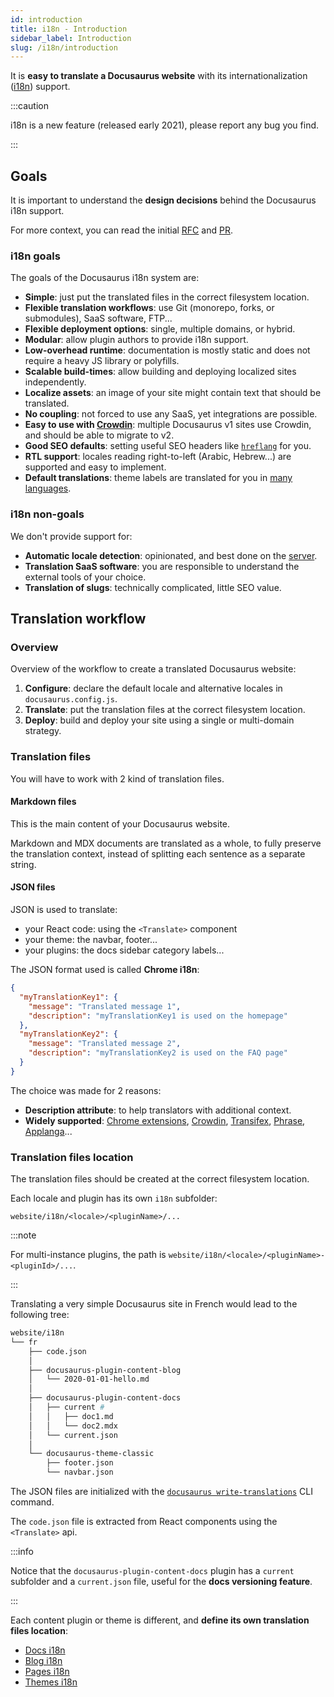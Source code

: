 ```yaml
---
id: introduction
title: i18n - Introduction
sidebar_label: Introduction
slug: /i18n/introduction
---
```


It is **easy to translate a Docusaurus website** with its internationalization ([i18n](https://en.wikipedia.org/wiki/Internationalization_and_localization)) support.

:::caution

i18n is a new feature (released early 2021), please report any bug you find.

:::

## Goals

It is important to understand the **design decisions** behind the Docusaurus i18n support.

For more context, you can read the initial [RFC](https://github.com/facebook/docusaurus/issues/3317) and [PR](https://github.com/facebook/docusaurus/pull/3325).

### i18n goals

The goals of the Docusaurus i18n system are:

- **Simple**: just put the translated files in the correct filesystem location.
- **Flexible translation workflows**: use Git (monorepo, forks, or submodules), SaaS software, FTP...
- **Flexible deployment options**: single, multiple domains, or hybrid.
- **Modular**: allow plugin authors to provide i18n support.
- **Low-overhead runtime**: documentation is mostly static and does not require a heavy JS library or polyfills.
- **Scalable build-times**: allow building and deploying localized sites independently.
- **Localize assets**: an image of your site might contain text that should be translated.
- **No coupling**: not forced to use any SaaS, yet integrations are possible.
- **Easy to use with [Crowdin](https://crowdin.com/)**: multiple Docusaurus v1 sites use Crowdin, and should be able to migrate to v2.
- **Good SEO defaults**: setting useful SEO headers like [`hreflang`](https://developers.google.com/search/docs/advanced/crawling/localized-versions) for you.
- **RTL support**: locales reading right-to-left (Arabic, Hebrew...) are supported and easy to implement.
- **Default translations**: theme labels are translated for you in [many languages](https://github.com/facebook/docusaurus/tree/master/packages/docusaurus-theme-classic/codeTranslations).

### i18n non-goals

We don't provide support for:

- **Automatic locale detection**: opinionated, and best done on the [server](../deployment.mdx).
- **Translation SaaS software**: you are responsible to understand the external tools of your choice.
- **Translation of slugs**: technically complicated, little SEO value.

## Translation workflow

### Overview

Overview of the workflow to create a translated Docusaurus website:

1. **Configure**: declare the default locale and alternative locales in `docusaurus.config.js`.
1. **Translate**: put the translation files at the correct filesystem location.
1. **Deploy**: build and deploy your site using a single or multi-domain strategy.

### Translation files

You will have to work with 2 kind of translation files.

#### Markdown files

This is the main content of your Docusaurus website.

Markdown and MDX documents are translated as a whole, to fully preserve the translation context, instead of splitting each sentence as a separate string.

#### JSON files

JSON is used to translate:

- your React code: using the `<Translate>` component
- your theme: the navbar, footer...
- your plugins: the docs sidebar category labels...

The JSON format used is called **Chrome i18n**:

```json
{
  "myTranslationKey1": {
    "message": "Translated message 1",
    "description": "myTranslationKey1 is used on the homepage"
  },
  "myTranslationKey2": {
    "message": "Translated message 2",
    "description": "myTranslationKey2 is used on the FAQ page"
  }
}
```

The choice was made for 2 reasons:

- **Description attribute**: to help translators with additional context.
- **Widely supported**: [Chrome extensions](https://developer.chrome.com/docs/extensions/mv2/i18n-messages/), [Crowdin](https://support.crowdin.com/file-formats/chrome-json/), [Transifex](https://docs.transifex.com/formats/chrome-json), [Phrase](https://help.phrase.com/help/chrome-json-messages), [Applanga](https://www.applanga.com/docs/formats/chrome_i18n_json)...

### Translation files location

The translation files should be created at the correct filesystem location.

Each locale and plugin has its own `i18n` subfolder:

```
website/i18n/<locale>/<pluginName>/...
```

:::note

For multi-instance plugins, the path is `website/i18n/<locale>/<pluginName>-<pluginId>/...`.

:::

Translating a very simple Docusaurus site in French would lead to the following tree:

```bash
website/i18n
└── fr
    ├── code.json
    │
    ├── docusaurus-plugin-content-blog
    │   └── 2020-01-01-hello.md
    │
    ├── docusaurus-plugin-content-docs
    │   ├── current #
    │   │   ├── doc1.md
    │   │   └── doc2.mdx
    │   └── current.json
    │
    └── docusaurus-theme-classic
        ├── footer.json
        └── navbar.json
```

The JSON files are initialized with the [`docusaurus write-translations`](../cli.md#docusaurus-write-translations) CLI command.

The `code.json` file is extracted from React components using the `<Translate>` api.

:::info

Notice that the `docusaurus-plugin-content-docs` plugin has a `current` subfolder and a `current.json` file, useful for the **docs versioning feature**.

:::

Each content plugin or theme is different, and **define its own translation files location**:

- [Docs i18n](../api/plugins/plugin-content-docs.md#i18n)
- [Blog i18n](../api/plugins/plugin-content-blog.md#i18n)
- [Pages i18n](../api/plugins/plugin-content-pages.md#i18n)
- [Themes i18n](../api/themes/theme-configuration.md#i18n)
